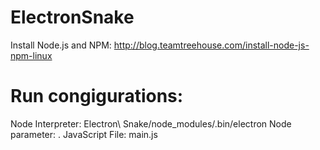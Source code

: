# ElectronSnake
Install Node.js and NPM: http://blog.teamtreehouse.com/install-node-js-npm-linux

# Run congigurations:
Node Interpreter: Electron\ Snake/node_modules/.bin/electron
Node parameter: .
JavaScript File: main.js
